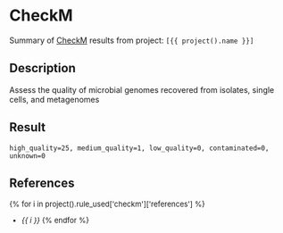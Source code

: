 # CheckM
Summary of [CheckM](https://github.com/Ecogenomics/CheckM) results from project: `[{{ project().name }}]` 

## Description
Assess the quality of microbial genomes recovered from isolates, single cells, and metagenomes

## Result

    high_quality=25, medium_quality=1, low_quality=0, contaminated=0, unknown=0






<style>
  #altair-viz-e4d21f8f5279454ca734e421fb1a022d.vega-embed {
    width: 100%;
    display: flex;
  }

  #altair-viz-e4d21f8f5279454ca734e421fb1a022d.vega-embed details,
  #altair-viz-e4d21f8f5279454ca734e421fb1a022d.vega-embed details summary {
    position: relative;
  }
</style>
<div id="altair-viz-e4d21f8f5279454ca734e421fb1a022d"></div>
<script type="text/javascript">
  var VEGA_DEBUG = (typeof VEGA_DEBUG == "undefined") ? {} : VEGA_DEBUG;
  (function(spec, embedOpt){
    let outputDiv = document.currentScript.previousElementSibling;
    if (outputDiv.id !== "altair-viz-e4d21f8f5279454ca734e421fb1a022d") {
      outputDiv = document.getElementById("altair-viz-e4d21f8f5279454ca734e421fb1a022d");
    }
    const paths = {
      "vega": "https://cdn.jsdelivr.net/npm/vega@5?noext",
      "vega-lib": "https://cdn.jsdelivr.net/npm/vega-lib?noext",
      "vega-lite": "https://cdn.jsdelivr.net/npm/vega-lite@5.16.3?noext",
      "vega-embed": "https://cdn.jsdelivr.net/npm/vega-embed@6?noext",
    };

    function maybeLoadScript(lib, version) {
      var key = `${lib.replace("-", "")}_version`;
      return (VEGA_DEBUG[key] == version) ?
        Promise.resolve(paths[lib]) :
        new Promise(function(resolve, reject) {
          var s = document.createElement('script');
          document.getElementsByTagName("head")[0].appendChild(s);
          s.async = true;
          s.onload = () => {
            VEGA_DEBUG[key] = version;
            return resolve(paths[lib]);
          };
          s.onerror = () => reject(`Error loading script: ${paths[lib]}`);
          s.src = paths[lib];
        });
    }

    function showError(err) {
      outputDiv.innerHTML = `<div class="error" style="color:red;">${err}</div>`;
      throw err;
    }

    function displayChart(vegaEmbed) {
      vegaEmbed(outputDiv, spec, embedOpt)
        .catch(err => showError(`Javascript Error: ${err.message}<br>This usually means there's a typo in your chart specification. See the javascript console for the full traceback.`));
    }

    if(typeof define === "function" && define.amd) {
      requirejs.config({paths});
      require(["vega-embed"], displayChart, err => showError(`Error loading script: ${err.message}`));
    } else {
      maybeLoadScript("vega", "5")
        .then(() => maybeLoadScript("vega-lite", "5.16.3"))
        .then(() => maybeLoadScript("vega-embed", "6"))
        .catch(showError)
        .then(() => displayChart(vegaEmbed));
    }
  })({"config": {"view": {"continuousWidth": 500, "continuousHeight": 500}, "axis": {"labelFontSize": 10, "titleFontSize": 12}, "legend": {"labelFontSize": 10, "titleFontSize": 12}}, "data": {"name": "data-b06ecd19933f70535d57348225771973"}, "mark": {"type": "point", "filled": true, "opacity": 0.8, "size": 100, "stroke": "black", "strokeWidth": 0.5}, "encoding": {"color": {"field": "genome_quality", "type": "nominal"}, "tooltip": [{"field": "genome_id", "type": "nominal"}, {"field": "Completeness", "type": "quantitative"}, {"field": "Contamination", "type": "quantitative"}, {"field": "GC", "type": "quantitative"}, {"field": "GC std", "type": "quantitative"}, {"field": "Genome size", "type": "quantitative"}, {"field": "# ambiguous bases", "type": "quantitative"}, {"field": "# scaffolds", "type": "quantitative"}, {"field": "# contigs", "type": "quantitative"}, {"field": "Longest scaffold", "type": "quantitative"}, {"field": "Longest contig", "type": "quantitative"}, {"field": "N50 (scaffolds)", "type": "quantitative"}, {"field": "N50 (contigs)", "type": "quantitative"}, {"field": "Mean scaffold length", "type": "quantitative"}, {"field": "Mean contig length", "type": "quantitative"}, {"field": "Coding density", "type": "quantitative"}, {"field": "Translation table", "type": "quantitative"}, {"field": "# predicted genes", "type": "quantitative"}, {"field": "genome_quality", "type": "nominal"}], "x": {"field": "Completeness", "scale": {"domain": [97.34042553191487, 100]}, "title": "Completeness (%)", "type": "quantitative"}, "y": {"field": "Contamination", "scale": {"domain": [0, 6.94]}, "title": "Contamination (%)", "type": "quantitative"}}, "$schema": "https://vega.github.io/schema/vega-lite/v5.16.3.json", "datasets": {"data-b06ecd19933f70535d57348225771973": [{"genome_id": "GCF_003931915.1", "Completeness": 100.0, "Contamination": 1.4893617021276595, "GC": 0.7063295616186468, "GC std": 0.0439092988084981, "Genome size": 5824618, "# ambiguous bases": 123, "# scaffolds": 35, "# contigs": 36, "Longest scaffold": 768785, "Longest contig": 768785, "N50 (scaffolds)": 345543, "N50 (contigs)": 345543, "Mean scaffold length": 166417.65714285715, "Mean contig length": 161791.52777777778, "Coding density": 0.8596021232637059, "Translation table": 11, "# predicted genes": 5362, "genome_quality": "high_quality"}, {"genome_id": "GCF_013410345.1", "Completeness": 99.645390070922, "Contamination": 1.8439716312056735, "GC": 0.7247914414760197, "GC std": 0.0, "Genome size": 5783988, "# ambiguous bases": 0, "# scaffolds": 1, "# contigs": 1, "Longest scaffold": 5783988, "Longest contig": 5783988, "N50 (scaffolds)": 5783988, "N50 (contigs)": 5783988, "Mean scaffold length": 5783988.0, "Mean contig length": 5783988.0, "Coding density": 0.87912855282549, "Translation table": 11, "# predicted genes": 5267, "genome_quality": "high_quality"}, {"genome_id": "GCF_016526145.1", "Completeness": 99.46808510638296, "Contamination": 1.4775413711583922, "GC": 0.7029273240831624, "GC std": 0.0332832008963936, "Genome size": 6397171, "# ambiguous bases": 100, "# scaffolds": 34, "# contigs": 35, "Longest scaffold": 979558, "Longest contig": 979558, "N50 (scaffolds)": 454807, "N50 (contigs)": 406614, "Mean scaffold length": 188152.08823529413, "Mean contig length": 182773.45714285717, "Coding density": 0.8722302405235064, "Translation table": 11, "# predicted genes": 5826, "genome_quality": "high_quality"}, {"genome_id": "GCF_007829955.1", "Completeness": 97.34042553191487, "Contamination": 3.882978723404255, "GC": 0.6970017271329593, "GC std": 0.0044569940280547, "Genome size": 6410624, "# ambiguous bases": 0, "# scaffolds": 8, "# contigs": 8, "Longest scaffold": 1972629, "Longest contig": 1972629, "N50 (scaffolds)": 1390797, "N50 (contigs)": 1390797, "Mean scaffold length": 801328.0, "Mean contig length": 801328.0, "Coding density": 0.8865547254058264, "Translation table": 11, "# predicted genes": 5786, "genome_quality": "high_quality"}, {"genome_id": "GCF_014203325.1", "Completeness": 99.46808510638296, "Contamination": 1.536643026004728, "GC": 0.7110368743562213, "GC std": 0.0, "Genome size": 6825909, "# ambiguous bases": 0, "# scaffolds": 1, "# contigs": 1, "Longest scaffold": 6825909, "Longest contig": 6825909, "N50 (scaffolds)": 6825909, "N50 (contigs)": 6825909, "Mean scaffold length": 6825909.0, "Mean contig length": 6825909.0, "Coding density": 0.8612406054636825, "Translation table": 11, "# predicted genes": 5929, "genome_quality": "high_quality"}, {"genome_id": "GCF_012277335.1", "Completeness": 99.88179669030734, "Contamination": 3.050958760178619, "GC": 0.6810451071301798, "GC std": 0.0, "Genome size": 8045912, "# ambiguous bases": 0, "# scaffolds": 1, "# contigs": 1, "Longest scaffold": 8045912, "Longest contig": 8045912, "N50 (scaffolds)": 8045912, "N50 (contigs)": 8045912, "Mean scaffold length": 8045912.0, "Mean contig length": 8045912.0, "Coding density": 0.8422994186364454, "Translation table": 11, "# predicted genes": 7504, "genome_quality": "high_quality"}, {"genome_id": "GCF_008630535.1", "Completeness": 99.43853427895982, "Contamination": 2.624113475177305, "GC": 0.7140299510212214, "GC std": 0.0483380434393586, "Genome size": 7549392, "# ambiguous bases": 0, "# scaffolds": 46, "# contigs": 46, "Longest scaffold": 688257, "Longest contig": 688257, "N50 (scaffolds)": 504440, "N50 (contigs)": 504440, "Mean scaffold length": 164117.21739130435, "Mean contig length": 164117.21739130435, "Coding density": 0.8811830144732185, "Translation table": 11, "# predicted genes": 6830, "genome_quality": "high_quality"}, {"genome_id": "GCF_016859185.1", "Completeness": 100.0, "Contamination": 2.6549776727081693, "GC": 0.7111245450688278, "GC std": 0.0, "Genome size": 8305652, "# ambiguous bases": 0, "# scaffolds": 1, "# contigs": 1, "Longest scaffold": 8305652, "Longest contig": 8305652, "N50 (scaffolds)": 8305652, "N50 (contigs)": 8305652, "Mean scaffold length": 8305652.0, "Mean contig length": 8305652.0, "Coding density": 0.8626696615750334, "Translation table": 11, "# predicted genes": 7407, "genome_quality": "high_quality"}, {"genome_id": "GCF_000062885.1", "Completeness": 100.0, "Contamination": 1.9457578145521408, "GC": 0.7114596048487697, "GC std": 0.0, "Genome size": 8212805, "# ambiguous bases": 0, "# scaffolds": 1, "# contigs": 1, "Longest scaffold": 8212805, "Longest contig": 8212805, "N50 (scaffolds)": 8212805, "N50 (contigs)": 8212805, "Mean scaffold length": 8212805.0, "Mean contig length": 8212805.0, "Coding density": 0.8636916376317226, "Translation table": 11, "# predicted genes": 7279, "genome_quality": "high_quality"}, {"genome_id": "GCF_014203395.1", "Completeness": 99.29078014184395, "Contamination": 4.078014184397163, "GC": 0.6772580746183299, "GC std": 0.0103248041079479, "Genome size": 8541735, "# ambiguous bases": 0, "# scaffolds": 6, "# contigs": 6, "Longest scaffold": 5889697, "Longest contig": 5889697, "N50 (scaffolds)": 5889697, "N50 (contigs)": 5889697, "Mean scaffold length": 1423622.5, "Mean contig length": 1423622.5, "Coding density": 0.8655130368713148, "Translation table": 11, "# predicted genes": 7445, "genome_quality": "high_quality"}, {"genome_id": "GCF_000194155.1", "Completeness": 98.64066193853428, "Contamination": 2.9977672708169165, "GC": 0.6805661874795961, "GC std": 0.0314472022848502, "Genome size": 8581920, "# ambiguous bases": 54144, "# scaffolds": 22, "# contigs": 117, "Longest scaffold": 3851573, "Longest contig": 471503, "N50 (scaffolds)": 2392754, "N50 (contigs)": 163471, "Mean scaffold length": 390087.2727272727, "Mean contig length": 72886.97435897436, "Coding density": 0.8275158705744169, "Translation table": 11, "# predicted genes": 8230, "genome_quality": "high_quality"}, {"genome_id": "GCF_002564065.1", "Completeness": 100.0, "Contamination": 1.9457578145521408, "GC": 0.7114145473027494, "GC std": 0.0, "Genome size": 8230103, "# ambiguous bases": 0, "# scaffolds": 1, "# contigs": 1, "Longest scaffold": 8230103, "Longest contig": 8230103, "N50 (scaffolds)": 8230103, "N50 (contigs)": 8230103, "Mean scaffold length": 8230103.0, "Mean contig length": 8230103.0, "Coding density": 0.8635506748821977, "Translation table": 11, "# predicted genes": 7308, "genome_quality": "high_quality"}, {"genome_id": "GCF_003635025.1", "Completeness": 100.0, "Contamination": 3.1855791962174944, "GC": 0.7038623374794615, "GC std": 0.0012732815388598, "Genome size": 8266186, "# ambiguous bases": 0, "# scaffolds": 2, "# contigs": 2, "Longest scaffold": 8125734, "Longest contig": 8125734, "N50 (scaffolds)": 8125734, "N50 (contigs)": 8125734, "Mean scaffold length": 4133093.0, "Mean contig length": 4133093.0, "Coding density": 0.8751350380937473, "Translation table": 11, "# predicted genes": 7658, "genome_quality": "high_quality"}, {"genome_id": "GCF_014490055.1", "Completeness": 99.52718676122932, "Contamination": 3.245994221171526, "GC": 0.6796706110054318, "GC std": 0.0, "Genome size": 8876435, "# ambiguous bases": 0, "# scaffolds": 1, "# contigs": 1, "Longest scaffold": 8876435, "Longest contig": 8876435, "N50 (scaffolds)": 8876435, "N50 (contigs)": 8876435, "Mean scaffold length": 8876435.0, "Mean contig length": 8876435.0, "Coding density": 0.8446922666588558, "Translation table": 11, "# predicted genes": 8022, "genome_quality": "high_quality"}, {"genome_id": "GCF_002846475.1", "Completeness": 99.52718676122932, "Contamination": 3.245994221171526, "GC": 0.6794950162105907, "GC std": 0.0, "Genome size": 9020646, "# ambiguous bases": 0, "# scaffolds": 1, "# contigs": 1, "Longest scaffold": 9020646, "Longest contig": 9020646, "N50 (scaffolds)": 9020646, "N50 (contigs)": 9020646, "Mean scaffold length": 9020646.0, "Mean contig length": 9020646.0, "Coding density": 0.8479478077290695, "Translation table": 11, "# predicted genes": 8028, "genome_quality": "high_quality"}, {"genome_id": "GCF_014697215.1", "Completeness": 99.88179669030734, "Contamination": 5.9430935494765285, "GC": 0.6792499724193344, "GC std": 0.0089040739990278, "Genome size": 9608180, "# ambiguous bases": 0, "# scaffolds": 3, "# contigs": 3, "Longest scaffold": 9436548, "Longest contig": 9436548, "N50 (scaffolds)": 9436548, "N50 (contigs)": 9436548, "Mean scaffold length": 3202726.6666666665, "Mean contig length": 3202726.6666666665, "Coding density": 0.8417722190883185, "Translation table": 11, "# predicted genes": 9217, "genome_quality": "medium_quality"}, {"genome_id": "GCF_024734405.1", "Completeness": 99.822695035461, "Contamination": 1.536643026004728, "GC": 0.7266721423436433, "GC std": 0.0, "Genome size": 6344421, "# ambiguous bases": 0, "# scaffolds": 1, "# contigs": 1, "Longest scaffold": 6344421, "Longest contig": 6344421, "N50 (scaffolds)": 6344421, "N50 (contigs)": 6344421, "Mean scaffold length": 6344421.0, "Mean contig length": 6344421.0, "Coding density": 0.8752644252328148, "Translation table": 11, "# predicted genes": 5540, "genome_quality": "high_quality"}, {"genome_id": "GCF_018070075.1", "Completeness": 99.822695035461, "Contamination": 2.861833464670344, "GC": 0.6975256232823224, "GC std": 0.0319032695050071, "Genome size": 7167017, "# ambiguous bases": 0, "# scaffolds": 34, "# contigs": 34, "Longest scaffold": 858004, "Longest contig": 858004, "N50 (scaffolds)": 363995, "N50 (contigs)": 363995, "Mean scaffold length": 210794.61764705885, "Mean contig length": 210794.61764705885, "Coding density": 0.8839261857478502, "Translation table": 11, "# predicted genes": 6643, "genome_quality": "high_quality"}, {"genome_id": "GCF_022828475.1", "Completeness": 99.05437352245865, "Contamination": 2.423167848699763, "GC": 0.6947996676695216, "GC std": 0.0, "Genome size": 6878695, "# ambiguous bases": 0, "# scaffolds": 1, "# contigs": 1, "Longest scaffold": 6878695, "Longest contig": 6878695, "N50 (scaffolds)": 6878695, "N50 (contigs)": 6878695, "Mean scaffold length": 6878695.0, "Mean contig length": 6878695.0, "Coding density": 0.8527571000022534, "Translation table": 11, "# predicted genes": 6055, "genome_quality": "high_quality"}, {"genome_id": "GCF_900116135.1", "Completeness": 99.46808510638296, "Contamination": 1.75531914893617, "GC": 0.7077562954321726, "GC std": 0.0373222530498549, "Genome size": 6291299, "# ambiguous bases": 190, "# scaffolds": 22, "# contigs": 24, "Longest scaffold": 1461917, "Longest contig": 1461917, "N50 (scaffolds)": 505605, "N50 (contigs)": 453928, "Mean scaffold length": 285968.13636363635, "Mean contig length": 262129.54166666663, "Coding density": 0.8874002014528319, "Translation table": 11, "# predicted genes": 5631, "genome_quality": "high_quality"}, {"genome_id": "GCF_025643595.1", "Completeness": 99.645390070922, "Contamination": 2.848699763593381, "GC": 0.7170576832060522, "GC std": 0.0, "Genome size": 6562638, "# ambiguous bases": 0, "# scaffolds": 1, "# contigs": 1, "Longest scaffold": 6562638, "Longest contig": 6562638, "N50 (scaffolds)": 6562638, "N50 (contigs)": 6562638, "Mean scaffold length": 6562638.0, "Mean contig length": 6562638.0, "Coding density": 0.882625858686705, "Translation table": 11, "# predicted genes": 6032, "genome_quality": "high_quality"}, {"genome_id": "GCF_022392385.1", "Completeness": 99.645390070922, "Contamination": 1.9457578145521408, "GC": 0.7118386770561067, "GC std": 0.0015522632597943, "Genome size": 8181083, "# ambiguous bases": 10094, "# scaffolds": 2, "# contigs": 15, "Longest scaffold": 5801759, "Longest contig": 1955749, "N50 (scaffolds)": 5801759, "N50 (contigs)": 1073489, "Mean scaffold length": 4090541.5, "Mean contig length": 544732.6, "Coding density": 0.8639395297664135, "Translation table": 11, "# predicted genes": 7263, "genome_quality": "high_quality"}, {"genome_id": "GCF_018141105.1", "Completeness": 99.645390070922, "Contamination": 2.2826372471762544, "GC": 0.710667418576433, "GC std": 0.0, "Genome size": 8243897, "# ambiguous bases": 0, "# scaffolds": 1, "# contigs": 1, "Longest scaffold": 8243897, "Longest contig": 8243897, "N50 (scaffolds)": 8243897, "N50 (contigs)": 8243897, "Mean scaffold length": 8243897.0, "Mean contig length": 8243897.0, "Coding density": 0.8728290758606033, "Translation table": 11, "# predicted genes": 7435, "genome_quality": "high_quality"}, {"genome_id": "GCF_900108315.1", "Completeness": 99.645390070922, "Contamination": 2.724586288416076, "GC": 0.7089549423325838, "GC std": 0.0724139671090498, "Genome size": 7744048, "# ambiguous bases": 4322, "# scaffolds": 27, "# contigs": 33, "Longest scaffold": 1906593, "Longest contig": 1077102, "N50 (scaffolds)": 729242, "N50 (contigs)": 469672, "Mean scaffold length": 286816.5925925926, "Mean contig length": 234537.15151515152, "Coding density": 0.8804439228682467, "Translation table": 11, "# predicted genes": 7185, "genome_quality": "high_quality"}, {"genome_id": "GCF_900112555.1", "Completeness": 99.52718676122932, "Contamination": 2.724586288416076, "GC": 0.7089995844725187, "GC std": 0.038333430857097, "Genome size": 7777251, "# ambiguous bases": 1592, "# scaffolds": 28, "# contigs": 31, "Longest scaffold": 1963067, "Longest contig": 1200418, "N50 (scaffolds)": 406024, "N50 (contigs)": 406024, "Mean scaffold length": 277758.96428571426, "Mean contig length": 250827.70967741936, "Coding density": 0.8810862604280099, "Translation table": 11, "# predicted genes": 7257, "genome_quality": "high_quality"}, {"genome_id": "GCF_900114905.1", "Completeness": 100.0, "Contamination": 3.1855791962174944, "GC": 0.7043312457011255, "GC std": 0.0367099615787713, "Genome size": 8219321, "# ambiguous bases": 600, "# scaffolds": 43, "# contigs": 47, "Longest scaffold": 1889235, "Longest contig": 1001818, "N50 (scaffolds)": 345124, "N50 (contigs)": 343399, "Mean scaffold length": 191147.0, "Mean contig length": 174866.40425531915, "Coding density": 0.8772927836739799, "Translation table": 11, "# predicted genes": 7662, "genome_quality": "high_quality"}]}}, {"mode": "vega-lite"});
</script>



## References

<font size="2">

{% for i in project().rule_used['checkm']['references'] %}
- *{{ i }}*
{% endfor %}

</font>
